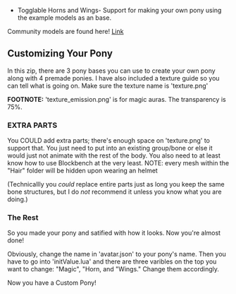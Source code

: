 




- Togglable Horns and Wings- Support for making your own pony using the example models as an base.


Community models are found here! [Link](https://github.com/Coney-Poney/figura-ponies-community)




## Customizing Your Pony




In this zip, there are 3 pony bases you can use to create your own pony along with 4 premade ponies. I have also included a texture guide so you can tell what is going on. Make sure the texture name is 'texture.png'




**FOOTNOTE:** 'texture_emission.png' is for magic auras. The transparency is 75%.




### EXTRA PARTS




You COULD add extra parts; there's enough space on 'texture.png' to support that. You just need to put into an existing group/bone or else it would just not animate with the rest of the body. You also need to at least know how to use Blockbench at the very least.
NOTE: every mesh within the "Hair" folder will be hidden upon wearing an helmet




(Technicallly you *could* replace entire parts just as long you keep the same bone structures, but I do *not* recommend it unless you know what you are doing.)




### The Rest




So you made your pony and satified with how it looks. Now you're almost done!




Obviously, change the name in 'avatar.json' to your pony's name. Then you have to go into 'initValue.lua' and there are three varibles on the top you want to change: "Magic", "Horn, and "Wings." Change them accordingly.




Now you have a Custom Pony!



